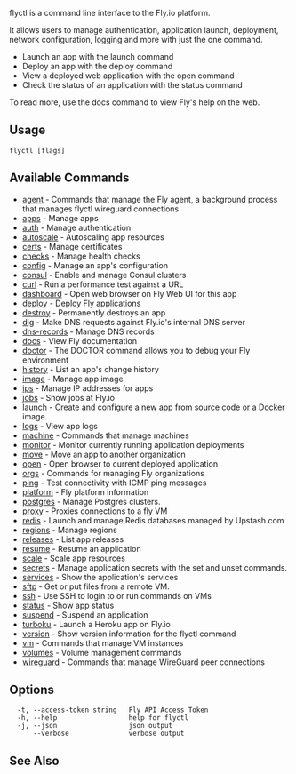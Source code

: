 flyctl is a command line interface to the Fly.io platform.

It allows users to manage authentication, application launch,
deployment, network configuration, logging and more with just the
one command.

* Launch an app with the launch command
* Deploy an app with the deploy command
* View a deployed web application with the open command
* Check the status of an application with the status command

To read more, use the docs command to view Fly's help on the web.

## Usage
~~~
flyctl [flags]
~~~

## Available Commands
* [agent](/docs/flyctl/agent/)	 - Commands that manage the Fly agent, a background process that manages flyctl wireguard connections
* [apps](/docs/flyctl/apps/)	 - Manage apps
* [auth](/docs/flyctl/auth/)	 - Manage authentication
* [autoscale](/docs/flyctl/autoscale/)	 - Autoscaling app resources
* [certs](/docs/flyctl/certs/)	 - Manage certificates
* [checks](/docs/flyctl/checks/)	 - Manage health checks
* [config](/docs/flyctl/config/)	 - Manage an app's configuration
* [consul](/docs/flyctl/consul/)	 - Enable and manage Consul clusters
* [curl](/docs/flyctl/curl/)	 - Run a performance test against a URL
* [dashboard](/docs/flyctl/dashboard/)	 - Open web browser on Fly Web UI for this app
* [deploy](/docs/flyctl/deploy/)	 - Deploy Fly applications
* [destroy](/docs/flyctl/destroy/)	 - Permanently destroys an app
* [dig](/docs/flyctl/dig/)	 - Make DNS requests against Fly.io's internal DNS server
* [dns-records](/docs/flyctl/dns-records/)	 - Manage DNS records
* [docs](/docs/flyctl/docs/)	 - View Fly documentation
* [doctor](/docs/flyctl/doctor/)	 - The DOCTOR command allows you to debug your Fly environment
* [history](/docs/flyctl/history/)	 - List an app's change history
* [image](/docs/flyctl/image/)	 - Manage app image
* [ips](/docs/flyctl/ips/)	 - Manage IP addresses for apps
* [jobs](/docs/flyctl/jobs/)	 - Show jobs at Fly.io
* [launch](/docs/flyctl/launch/)	 - Create and configure a new app from source code or a Docker image.
* [logs](/docs/flyctl/logs/)	 - View app logs
* [machine](/docs/flyctl/machine/)	 - Commands that manage machines
* [monitor](/docs/flyctl/monitor/)	 - Monitor currently running application deployments
* [move](/docs/flyctl/move/)	 - Move an app to another organization
* [open](/docs/flyctl/open/)	 - Open browser to current deployed application
* [orgs](/docs/flyctl/orgs/)	 - Commands for managing Fly organizations
* [ping](/docs/flyctl/ping/)	 - Test connectivity with ICMP ping messages
* [platform](/docs/flyctl/platform/)	 - Fly platform information
* [postgres](/docs/flyctl/postgres/)	 - Manage Postgres clusters.
* [proxy](/docs/flyctl/proxy/)	 - Proxies connections to a fly VM
* [redis](/docs/flyctl/redis/)	 - Launch and manage Redis databases managed by Upstash.com
* [regions](/docs/flyctl/regions/)	 - Manage regions
* [releases](/docs/flyctl/releases/)	 - List app releases
* [resume](/docs/flyctl/resume/)	 - Resume an application
* [scale](/docs/flyctl/scale/)	 - Scale app resources
* [secrets](/docs/flyctl/secrets/)	 - Manage application secrets with the set and unset commands.
* [services](/docs/flyctl/services/)	 - Show the application's services
* [sftp](/docs/flyctl/sftp/)	 - Get or put files from a remote VM.
* [ssh](/docs/flyctl/ssh/)	 - Use SSH to login to or run commands on VMs
* [status](/docs/flyctl/status/)	 - Show app status
* [suspend](/docs/flyctl/suspend/)	 - Suspend an application
* [turboku](/docs/flyctl/turboku/)	 - Launch a Heroku app on Fly.io
* [version](/docs/flyctl/version/)	 - Show version information for the flyctl command
* [vm](/docs/flyctl/vm/)	 - Commands that manage VM instances
* [volumes](/docs/flyctl/volumes/)	 - Volume management commands
* [wireguard](/docs/flyctl/wireguard/)	 - Commands that manage WireGuard peer connections

## Options

~~~
  -t, --access-token string   Fly API Access Token
  -h, --help                  help for flyctl
  -j, --json                  json output
      --verbose               verbose output
~~~

## See Also


